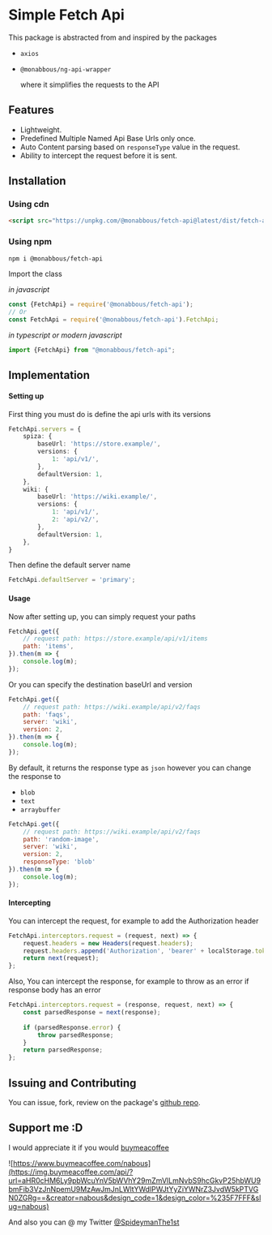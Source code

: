 # Simple Fetch Api

This package is abstracted from and inspired by the packages

- `axios`
- `@monabbous/ng-api-wrapper`
  
  where it simplifies the requests to the API

## Features

- Lightweight.
- Predefined Multiple Named Api Base Urls only once.
- Auto Content parsing based on `responseType` value in the request.
- Ability to intercept the request before it is sent.

## Installation

### Using cdn

```html
<script src="https://unpkg.com/@monabbous/fetch-api@latest/dist/fetch-api.cdn.js"></script>
```
### Using npm

```bash
npm i @monabbous/fetch-api
```

Import the class

_in javascript_

```javascript
const {FetchApi} = require('@monabbous/fetch-api');
// Or
const FetchApi = require('@monabbous/fetch-api').FetchApi; 
```

_in typescript or modern javascript_

```ts
import {FetchApi} from "@monabbous/fetch-api";
```

## Implementation

#### Setting up

First thing you must do is define the api urls with its versions

```ts
FetchApi.servers = {
    spiza: {
        baseUrl: 'https://store.example/',
        versions: {
            1: 'api/v1/',
        },
        defaultVersion: 1,
    },
    wiki: {
        baseUrl: 'https://wiki.example/',
        versions: {
            1: 'api/v1/',
            2: 'api/v2/',
        },
        defaultVersion: 1,
    },
}
```

Then define the default server name

```ts
FetchApi.defaultServer = 'primary';
```

#### Usage

Now after setting up, you can simply request your paths

```javascript
FetchApi.get({
    // request path: https://store.example/api/v1/items
    path: 'items',
}).then(m => {
    console.log(m);
});
```

Or you can specify the destination baseUrl and version

```javascript
FetchApi.get({
    // request path: https://wiki.example/api/v2/faqs
    path: 'faqs',
    server: 'wiki',
    version: 2,
}).then(m => {
    console.log(m);
});
```

By default, it returns the response type as `json` however you can change the response to 
- `blob`
- `text`
- `arraybuffer`

```javascript
FetchApi.get({
    // request path: https://wiki.example/api/v2/faqs
    path: 'random-image',
    server: 'wiki',
    version: 2,
    responseType: 'blob'
}).then(m => {
    console.log(m);
});
```

#### Intercepting

You can intercept the request, for example to add the Authorization header
```javascript
FetchApi.interceptors.request = (request, next) => {
    request.headers = new Headers(request.headers);
    request.headers.append('Authorization', 'bearer' + localStorage.token);
    return next(request);
};
```

Also, You can intercept the response, for example to throw as an error if response body has an error
```javascript
FetchApi.interceptors.request = (response, request, next) => {
    const parsedResponse = next(response);
    
    if (parsedResponse.error) {
        throw parsedResponse;
    }
    return parsedResponse;
};
```

## Issuing and Contributing
You can issue, fork, review on the package's [github repo](https://github.com/monabbous/fetch-api.git).

## Support me :D
I would appreciate it if you would [buymeacoffee](https://www.buymeacoffee.com/nabous)

![https://www.buymeacoffee.com/nabous](https://img.buymeacoffee.com/api/?url=aHR0cHM6Ly9pbWcuYnV5bWVhY29mZmVlLmNvbS9hcGkvP25hbWU9bmFib3VzJnNpemU9MzAwJmJnLWltYWdlPWJtYyZiYWNrZ3JvdW5kPTVGN0ZGRg==&creator=nabous&design_code=1&design_color=%235F7FFF&slug=nabous)

And also you can @ my Twitter [@SpideymanThe1st](https://twitter.com/SpideymanThe1st)

